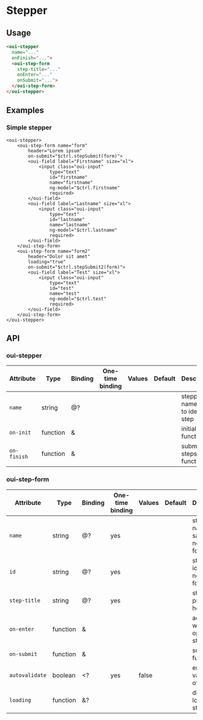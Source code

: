 # Stepper

<component-status cx-design="complete" ux="rc"></component-status>

## Usage

```html
<oui-stepper
  name="..."
  onFinish="...">
  <oui-step-form
    step-title="..."
    onEnter="..."
    onSubmit="...">
  </oui-step-form>
</oui-stepper>
```

## Examples

### Simple stepper

```html:preview
<oui-stepper>
    <oui-step-form name="form"
        header="Lorem ipsum"
        on-submit="$ctrl.stepSubmit(form)">
        <oui-field label="Firstname" size="xl">
            <input class="oui-input"
                type="text"
                id="firstname"
                name="firstname"
                ng-model="$ctrl.firstname"
                required>
        </oui-field>
        <oui-field label="Lastname" size="xl">
            <input class="oui-input"
                type="text"
                id="lastname"
                name="lastname"
                ng-model="$ctrl.lastname"
                required>
        </oui-field>
    </oui-step-form>
    <oui-step-form name="form2"
        header="Dolor sit amet"
        loading="true"
        on-submit="$ctrl.stepSubmit2(form)">
        <oui-field label="Test" size="xl">
            <input class="oui-input"
                type="text"
                id="test"
                name="test"
                ng-model="$ctrl.test"
                required>
        </oui-field>
    </oui-step-form>
</oui-stepper>
```

## API

### oui-stepper

| Attribute       | Type            | Binding | One-time binding | Values                 | Default             | Description                                   |
| ----            | ----            | ----    | ----             | ----                   | ----                | ----                                          |
| `name`          | string          | @?      |                  |                        |                     | stepper name used to identify step            |
| `on-init`       | function        | &       |                  |                        |                     | initialization function                       |
| `on-finish`     | function        | &       |                  |                        |                     | submit all steps function                     |


### oui-step-form

| Attribute         | Type            | Binding | One-time binding | Values                 | Default             | Description                                 |
| ----              | ----            | ----    | ----             | ----                   | ----                | ----                                        |
| `name`            | string          | @?      | yes              |                        |                     | step form name, same as normal form         |
| `id`              | string          | @?      | yes              |                        |                     | step form id, same as normal form           |
| `step-title`      | string          | @?      | yes              |                        |                     | step title to put in step header            |
| `on-enter`        | function        | &       |                  |                        |                     | action to do when opening step              |
| `on-submit`       | function        | &       |                  |                        |                     | submit step function                        |
| `autovalidate`    | boolean         | <?      | yes              | false                  |                     | enable auto validation of the step          |
| `loading`         | function        | &?      |                  |                        |                     | display loader on step                      |


